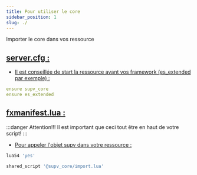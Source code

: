 ```yaml
---
title: Pour utiliser le core
sidebar_position: 1
slug: ./
---
```


Importer le core dans vos ressource

<h2><u>server.cfg :</u></h2>

- <p><u>Il est conseillée de start la ressource avant vos framework (es_extended par exemple) :</u></p>

```yaml
ensure supv_core
ensure es_extended
```

<h2><u>fxmanifest.lua :</u></h2>

:::danger Attention!!!
Il est important que ceci tout être en haut de votre script!
:::

- <p><u>Pour appeler l'objet supv dans votre ressource :</u></p>

```lua
lua54 'yes'

shared_script '@supv_core/import.lua'
```